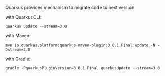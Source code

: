 Quarkus provides mechanism to migrate code to next version

with QuarkusCLI:
```
quarkus update --stream=3.0
```

with Maven:
```
mvn io.quarkus.platform:quarkus-maven-plugin:3.0.1.Final:update -N -Dstream=3.0
```

with Gradle:
```
gradle -PquarkusPluginVersion=3.0.1.Final quarkusUpdate --stream=3.0
```
